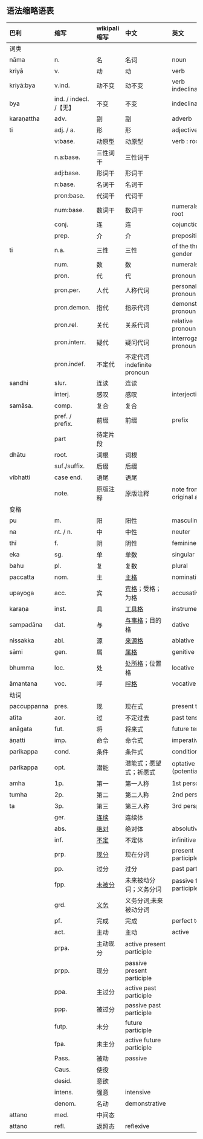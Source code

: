## 语法缩略语表

| 巴利        |   缩写         | wikipali缩写 | 中文     | 英文           |
| :---------- | :----------- | :------- | :------- | :-------------- |
| 词类 | | | | |
| nāma        | n.           | 名   |  名词    | noun |
| kriyā       | v.           | 动  | 动     | verb |
| kriyā:bya   | v.ind.       | 动不变 | 动不变  | verb indeclinable |
| bya         | ind. / indecl. /【无】  | 不变 | 不变     | indeclinable |
| karaṇattha  | adv.         | 副  | 副       | adverb |
| ti          | adj. / a.        | 形  | 形      | adjective |
|             | v:base.      | 动原型 | 动原型  | verb : root |
|             | n.a:base.    | 三性词干 | 三性词干 | |
|             | adj:base.    | 形词干 | 形词干  | |
|             | n:base.      | 名词干 | 名词干  | |
|             | pron:base.   | 代词干 | 代词干  | |
|             | num:base.    | 数词干| 数词干   | numerals : root |
|             | conj.        | 连  | 连      | cojunction |
|             | prep.        | 介  | 介      | preposition |
| ti          | n.a.         | 三性     |三性     | of the three gender  |
|             | num.         | 数       |数       | numerals |
|             | pron.        | 代       |代       | pronoun |
|             | pron.per.    | 人代     |人称代词 | personal pronoun |
|             | pron.demon.  | 指代     |指示代词     | demonstrative pronoun |
|             | pron.rel.    | 关代     |关系代词| relative pronoun |
|             | pron.interr. | 疑代     |疑问代词| interrogative pronoun |
|             | pron.indef.  | 不定代   |不定代词 indefinite pronoun |
| sandhi      | slur.        | 连读 | 连读     |                             |
|             | interj.      | 感叹 | 感叹    | interjection                |
| samāsa.     | comp.        | 复合 | 复合    |                             |
|             | pref. / prefix.      | 前缀 | 前缀     | prefix                      |
|             | part         | 待定片段 |   |                          |
| dhātu       | root.        | 词根 | 词根     |                             |
|             | suf./suffix.      | 后缀 | 后缀     |                             |
| vibhatti    | case end.    | 语尾 | 语尾     |                             |
|             | note.        | 原版注释| 原版注释 | note from original article  |
| 变格        |              |     |         
| pu          | m.           | 阳 | 阳性       | masculine  |  |          |
| na          | nt.  / n.    | 中 | 中性       | neuter     |
| thī         | f.           | 阴 | 阴性       | feminine   |
| eka         | sg.          | 单 | 单数       | singular    |
| bahu        | pl.          | 复 | 复数       | plural      |
| paccatta    | nom.         | 主 | [主格](declension/nom.md)       | nominative                  |
| upayoga     | acc.         | 宾 | [宾格](declension/acc.md)；受格；为格  | accusative                  |
| karaṇa      | inst.        | 具 | [工具格](declension/instr.md)       | instrumental                |
| sampadāna   | dat.         | 与 | [与事格](declension/dat.md)；目的格 | dative                      |
| nissakka    | abl.         | 源 | [来源格](declension/abl.md)       | ablative                    |
| sāmi        | gen.         | 属 | [属格](declension/gen.md)       | genitive                    |
| bhumma      | loc.         | 处 | [处所格](declension/loc.md)；位置格      | locative                    |
| āmantana    | voc.         | 呼 | [呼格](declension/voc.md)       | vocative                    |
|  动词 |         |      ||  |
| paccuppanna | pres.        | 现   |现在式| present tense |
| atīta       | aor.         | 过   |不定过去| past tense |
| anāgata     | fut.         | 将      |将来式| future tense |
| āṇatti      | imp.         | 命令     |命令式| imperative |
| parikappa   | cond.        | 条件     |条件式| conditional |
| parikappa   | opt.         | 潜能     |潜能式；愿望式；祈愿式| optative (potential) |
| amha        | 1p.          | 第一|第一人称     | 1st person |
| tumha       | 2p.          | 第二|第二人称     | 2nd person |
| ta          | 3p.          | 第三|第三人称     | 3rd perspm |
|             | ger.         | [连续](verbal/ger.md) |连续体    | |
|             | abs.         | [绝对](verbal/ger.md)|绝对体 | absolutive |
|             | inf.         | [不定](verbal/inf.md)|不定体    | infinitive |
|             | prp.         | [现分](verbal/prp.md)|现在分词     | present participle |
|             | pp.          | 过分|过分     | past participle |
|             | fpp.         | [未被分](verbal/fpp.md)| 未来被动分词；义务分词   | passive future participle   |
|             | grd.         | [义务](verbal/fpp.md)| 义务分词;未来被动分词     | |
|             | pf.          | 完成 | 完成     | perfect tense               |
|             | act.         | 主动 | 主动     | active                      |
|             | prpa.        | 主动现分 | active present participle   |
|             | prpp.        | 现分     | passive  present participle |
|             | ppa.         | 主过分   | active past participle      |
|             | ppp.         | 被过分   | passive  past participle    |
|             | futp.        | 未分     | future participle           |
|             | fpa.         | 未主分   | active future participle    |
|             | Pass.        | 被动     | passive                     |
|             | Caus.        | 使役     |                             |
|             | desid.       | 意欲     |                             |
|             | intens.      | 强意     | intensive                   |
|             | denom.       | 名动     | demonstrative               |
| attano      | med.         | 中间态     |                             |
| attano      | refl.        | 返照态     | reflexive                   |
